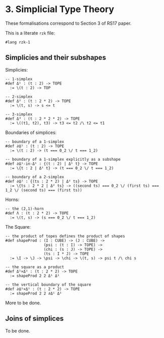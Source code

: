 # 3. Simplicial Type Theory

These formalisations correspond to Section 3 of RS17 paper.

This is a literate `rzk` file:

```rzk
#lang rzk-1
```

## Simplicies and their subshapes

Simplicies:

```rzk
-- 1-simplex
#def Δ¹ : (t : 2) -> TOPE
  := \(t : 2) -> TOP

-- 2-simplex
#def Δ² : (t : 2 * 2) -> TOPE
  := \(t, s) -> s <= t

-- 3-simplex
#def Δ³ : (t : 2 * 2 * 2) -> TOPE
  := \((t1, t2), t3) -> t3 <= t2 /\ t2 <= t1
```

Boundaries of simplices:

```rzk
-- boundary of a 1-simplex
#def ∂Δ¹ : (t : 2) -> TOPE
  := \(t : 2) -> (t === 0_2 \/ t === 1_2)

-- boundary of a 1-simplex explicitly as a subshape
#def ∂Δ¹-in-Δ¹ : {(t : 2) | Δ¹ t} -> TOPE
  := \{t : 2 | Δ¹ t} -> (t === 0_2 \/ t === 1_2)

-- boundary of a 2-simplex
#def ∂Δ² : {(ts : 2 * 2) | Δ² ts} -> TOPE
  := \{ts : 2 * 2 | Δ² ts} -> ((second ts) === 0_2 \/ (first ts) === 1_2 \/ (second ts) === (first ts))
```

Horns:

```rzk
-- the (2,1)-horn
#def Λ : (t : 2 * 2) -> TOPE
  := \(t, s) -> (s === 0_2 \/ t === 1_2)
```

The Square:

```rzk
-- the product of topes defines the product of shapes
#def shapeProd : (I : CUBE) -> (J : CUBE) ->
                 (psi : (t : I) -> TOPE) ->
                 (chi : (s : J) -> TOPE) ->
                 (ts : I * J) -> TOPE
  := \I -> \J -> \psi -> \chi -> \(t, s) -> psi t /\ chi s

-- the square as a product
#def Δ¹×Δ¹ : (t : 2 * 2) -> TOPE
  := shapeProd 2 2 Δ¹ Δ¹

-- the vertical boundary of the square 
#def ∂Δ¹×Δ¹ : (t : 2 * 2) -> TOPE
  := shapeProd 2 2 ∂Δ¹ Δ¹
```  

More to be done.

## Joins of simplices

To be done.